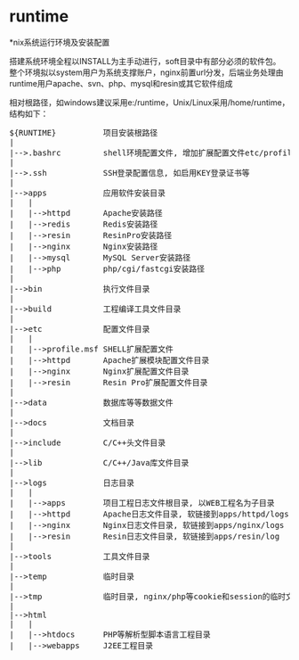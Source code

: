runtime
=======

</pre>
*nix系统运行环境及安装配置

搭建系统环境全程以INSTALL为主手动进行，soft目录中有部分必须的软件包。
整个环境拟以system用户为系统支撑账户，nginx前置url分发，后端业务处理由runtime用户apache、svn、php、mysql和resin或其它软件组成
</pre>

相对根路径，如windows建议采用e:/runtime，Unix/Linux采用/home/runtime，结构如下：

<pre>
${RUNTIME}          项目安装根路径
|
|-->.bashrc         shell环境配置文件, 增加扩展配置文件etc/profile.msf
|
|-->.ssh            SSH登录配置信息, 如启用KEY登录证书等
|
|-->apps            应用软件安装目录
|   |
|   |-->httpd       Apache安装路径
|   |-->redis       Redis安装路径
|   |-->resin       ResinPro安装路径
|   |-->nginx       Nginx安装路径
|   |-->mysql       MySQL Server安装路径
|   |-->php         php/cgi/fastcgi安装路径
|
|-->bin             执行文件目录
|
|-->build           工程编译工具文件目录
|
|-->etc             配置文件目录
|   |
|   |-->profile.msf SHELL扩展配置文件
|   |-->httpd       Apache扩展模块配置文件目录
|   |-->nginx       Nginx扩展配置文件目录
|   |-->resin       Resin Pro扩展配置文件目录
|
|-->data            数据库等等数据文件
|
|-->docs            文档目录
|
|-->include         C/C++头文件目录
|
|-->lib             C/C++/Java库文件目录
|
|-->logs            日志目录
|   |
|   |-->apps        项目工程日志文件根目录, 以WEB工程名为子目录
|   |-->httpd       Apache日志文件目录, 软链接到apps/httpd/logs
|   |-->nginx       Nginx日志文件目录, 软链接到apps/nginx/logs
|   |-->resin       Resin日志文件目录, 软链接到apps/resin/log
|
|-->tools           工具文件目录
|
|-->temp            临时目录
|
|-->tmp             临时目录, nginx/php等cookie和session的临时文件目录
|
|-->html
|   |
|   |-->htdocs      PHP等解析型脚本语言工程目录
|   |-->webapps     J2EE工程目录

</pre>